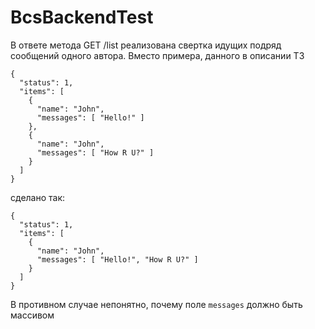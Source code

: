 # BcsBackendTest

В ответе метода GET /list реализована свертка идущих подряд сообщений одного автора. Вместо примера, данного в описании ТЗ

```
{
  "status": 1,
  "items": [
    {
      "name": "John",
      "messages": [ "Hello!" ]
    },
    {
      "name": "John",
      "messages": [ "How R U?" ]
    }
  ]
}
```
сделано так:
```
{
  "status": 1,
  "items": [
    {
      "name": "John",
      "messages": [ "Hello!", "How R U?" ]
    }
  ]
}
```
В противном случае непонятно, почему поле `messages` должно быть массивом

